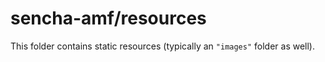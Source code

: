 # sencha-amf/resources

This folder contains static resources (typically an `"images"` folder as well).
